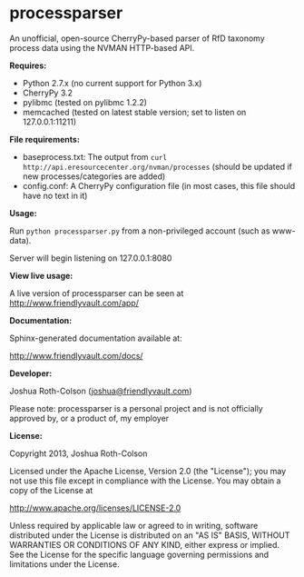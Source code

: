 processparser
=============

An unofficial, open-source CherryPy-based parser of RfD taxonomy process data using the NVMAN HTTP-based API.

**Requires:**

* Python 2.7.x (no current support for Python 3.x)
* CherryPy 3.2
* pylibmc (tested on pylibmc 1.2.2)
* memcached (tested on latest stable version; set to listen on 127.0.0.1:11211)

**File requirements:**

* baseprocess.txt: The output from `curl http://api.eresourcecenter.org/nvman/processes` (should be updated if new processes/categories are added)
* config.conf: A CherryPy configuration file (in most cases, this file should have no text in it)

**Usage:**

Run `python processparser.py` from a non-privileged account (such as www-data).

Server will begin listening on 127.0.0.1:8080

**View live usage:**

A live version of processparser can be seen at http://www.friendlyvault.com/app/

**Documentation:**

Sphinx-generated documentation available at:

http://www.friendlyvault.com/docs/

**Developer:**

Joshua Roth-Colson (joshua@friendlyvault.com)

Please note: processparser is a personal project and is not officially approved by, or a product of, my employer

**License:**

Copyright 2013, Joshua Roth-Colson

Licensed under the Apache License, Version 2.0 (the "License");
you may not use this file except in compliance with the License.
You may obtain a copy of the License at

http://www.apache.org/licenses/LICENSE-2.0

Unless required by applicable law or agreed to in writing, software
distributed under the License is distributed on an "AS IS" BASIS,
WITHOUT WARRANTIES OR CONDITIONS OF ANY KIND, either express or implied.
See the License for the specific language governing permissions and
limitations under the License.
